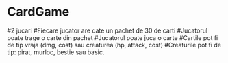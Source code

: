 # CardGame

#2 jucari
#Fiecare jucator are cate un pachet de 30 de carti
#Jucatorul poate trage o carte din pachet
#Jucatorul poate juca o carte
#Cartile pot fi de tip vraja (dmg, cost) sau creaturea (hp, attack, cost)
#Creaturile pot fi de tip: pirat, murloc, bestie sau basic.